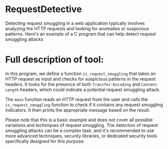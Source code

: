 # RequestDetective
Detecting request smuggling in a web application typically involves analyzing the HTTP requests and looking for anomalies or suspicious patterns. Here's an example of a C program that can help detect request smuggling attacks

# Full description of tool:
In this program, we define a function `is_request_smuggling` that takes an HTTP request as input and checks for suspicious patterns in the request headers. It looks for the presence of both `Transfer-Encoding` and `Content-Length` headers, which could indicate a potential request smuggling attack.

The `main` function reads an HTTP request from the user and calls the `is_request_smuggling` function to check if it contains any request smuggling indicators. It then prints the appropriate message based on the result.

Please note that this is a basic example and does not cover all possible variations and techniques of request smuggling. The detection of request smuggling attacks can be a complex task, and it's recommended to use more advanced techniques, security libraries, or dedicated security tools specifically designed for this purpose.
